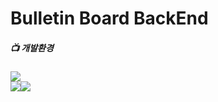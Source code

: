 # Bulletin Board BackEnd 
##### 📺 개발환경
<img src="https://img.shields.io/badge/Framework-%23121011?style=plastic">
<div>
  <img src="https://img.shields.io/badge/springboot-6DB33F?style=float-square&logo=springboot&logoColor=white"><img src="https://img.shields.io/badge/2.7.13-515151?style=float-square">
</div>
